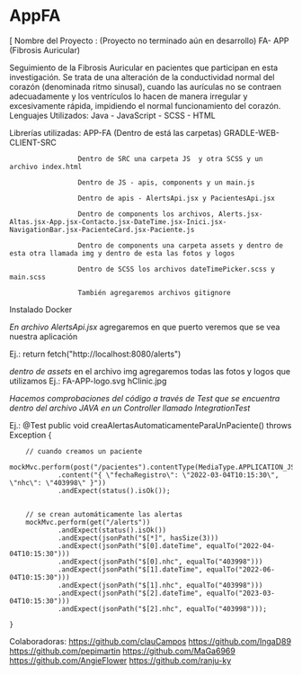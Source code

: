 # AppFA
[ Nombre del Proyecto :                                      (Proyecto no terminado aún en desarrollo)
                        FA- APP (Fibrosis Auricular)      

Seguimiento de la Fibrosis Auricular en pacientes que participan en esta investigación. Se trata de una alteración de la conductividad normal del corazón (denominada ritmo sinusal), cuando las aurículas no se contraen adecuadamente y los ventrículos lo hacen de manera irregular y excesivamente rápida, impidiendo el normal funcionamiento del corazón.
Lenguajes Utilizados: Java - JavaScript - SCSS - HTML

Librerías utilizadas:
                     APP-FA (Dentro de está las carpetas) GRADLE-WEB-CLIENT-SRC

                     Dentro de SRC una carpeta JS  y otra SCSS y un archivo index.html

                     Dentro de JS - apis, components y un main.js

                     Dentro de apis - AlertsApi.jsx y PacientesApi.jsx

                     Dentro de components los archivos, Alerts.jsx-Altas.jsx-App.jsx-Contacto.jsx-DateTime.jsx-Inici.jsx-NavigationBar.jsx-PacienteCard.jsx-Paciente.js

                     Dentro de components una carpeta assets y dentro de esta otra llamada img y dentro de esta las fotos y logos

                     Dentro de SCSS los archivos dateTimePicker.scss y main.scss

                     También agregaremos archivos gitignore
Instalado Docker

*En archivo AlertsApi.jsx* agregaremos en que puerto veremos que se vea nuestra aplicación

Ej.: return fetch("http://localhost:8080/alerts")

*dentro de assets* en el archivo img agregaremos todas las fotos y logos que utilizamos
Ej.: FA-APP-logo.svg
     hClinic.jpg

*Hacemos comprobaciones del código a través de Test que se encuentra dentro del archivo JAVA en un Controller llamado IntegrationTest*

Ej.:  @Test
public void creaAlertasAutomaticamenteParaUnPaciente() throws Exception {

        // cuando creamos un paciente
        mockMvc.perform(post("/pacientes").contentType(MediaType.APPLICATION_JSON)
                .content("{ \"fechaRegistro\": \"2022-03-04T10:15:30\", \"nhc\": \"403998\" }"))
                .andExpect(status().isOk());


        // se crean automáticamente las alertas
        mockMvc.perform(get("/alerts"))
                .andExpect(status().isOk())
                .andExpect(jsonPath("$[*]", hasSize(3)))
                .andExpect(jsonPath("$[0].dateTime", equalTo("2022-04-04T10:15:30")))
                .andExpect(jsonPath("$[0].nhc", equalTo("403998")))
                .andExpect(jsonPath("$[1].dateTime", equalTo("2022-06-04T10:15:30")))
                .andExpect(jsonPath("$[1].nhc", equalTo("403998")))
                .andExpect(jsonPath("$[2].dateTime", equalTo("2023-03-04T10:15:30")))
                .andExpect(jsonPath("$[2].nhc", equalTo("403998")));

    }



Colaboradoras:
https://github.com/clauCampos
https://github.com/IngaD89
https://github.com/pepimartin
https://github.com/MaGa6969
https://github.com/AngieFlower
https://github.com/ranju-ky







                     

